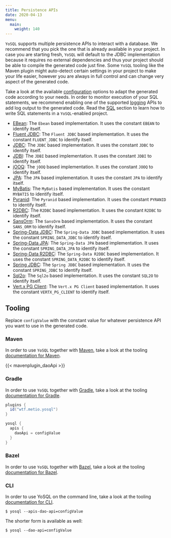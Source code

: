 ```yaml
---
title: Persistence APIs
date: 2020-04-13
menu:
  main:
    weight: 140
---
```


`YoSQL` supports multiple persistence APIs to interact with a database. We recommend that you pick the one that is already available in your project. In case you are starting fresh, `YoSQL` will default to the JDBC implementation because it requires no external dependencies and thus your project should be able to compile the generated code just fine. Some `YoSQL` tooling like the Maven plugin might auto-detect certain settings in your project to make your life easier, however you are always in full control and can change very aspect of the generated code.

Take a look at the available [configuration](/configuration/) options to adapt the generated code according to your needs. In order to monitor execution of your SQL statements, we recommend enabling one of the supported [logging](/logging/) APIs to add log output to the generated code. Read the [SQL](/sql/) section to learn how to write SQL statements in a `YoSQL`-enabled project.

- [EBean](./ebean/): The `Ebean` based implementation. It uses the constant `EBEAN` to identify itself. 
- [Fluent JDBC](./fluent-jdbc/): The `Fluent JDBC` based implementation. It uses the constant `FLUENT_JDBC` to identify itself.
- [JDBC](./jdbc/): The `JDBC` based implementation. It uses the constant `JDBC` to identify itself.
- [JDBI](./jdbi/): The `JDBI` based implementation. It uses the constant `JDBI` to identify itself.
- [jOOQ](./jooq/): The `jOOQ` based implementation. It uses the constant `JOOQ` to identify itself.
- [JPA](./jpa/): The `JPA` based implementation. It uses the constant `JPA` to identify itself.
- [MyBatis](./mybatis/): The `MyBatis` based implementation. It uses the constant `MYBATIS` to identify itself.
- [Pyranid](./pyranid/): The `Pyranid` based implementation. It uses the constant `PYRANID` to identify itself.
- [R2DBC](./r2dbc/): The `R2DBC` based implementation. It uses the constant `R2DBC` to identify itself.
- [SansOrm](./sansorm/): The `SansOrm` based implementation. It uses the constant `SANS_ORM` to identify itself.
- [Spring-Data JDBC](./spring-data-jdbc/): The `Spring-Data JDBC` based implementation. It uses the constant `SPRING_DATA_JDBC` to identify itself.
- [Spring-Data JPA](./spring-data-jpa/): The `Spring-Data JPA` based implementation. It uses the constant `SPRING_DATA_JPA` to identify itself.
- [Spring-Data R2DBC](./spring-data-r2dbc/): The `Spring-Data R2DBC` based implementation. It uses the constant `SPRING_DATA_R2DBC` to identify itself.
- [Spring JDBC](./spring-jdbc/): The `Spring JDBC` based implementation. It uses the constant `SPRING_JDBC` to identify itself.
- [Sql2o](./sql2o/): The `Sql2o` based implementation. It uses the constant `SQL2O` to identify itself.
- [Vert.x PG Client](./vertx-pg-client/): The `Vert.x PG Client` based implementation. It uses the constant `VERTX_PG_CLIENT` to identify itself.

## Tooling

Replace `configValue` with the constant value for whatever persistence API you want to use in the generated code.

### Maven

In order to use `YoSQL` together with [Maven](https://maven.apache.org/), take a look at the tooling [documentation
for Maven](/tooling/maven/).

{{< mavenplugin_daoApi >}}

### Gradle

In order to use `YoSQL` together with [Gradle](https://gradle.org/), take a look at the tooling [documentation for Gradle](/tooling/gradle/).

```groovy
plugins {
  id("wtf.metio.yosql")
}

yosql {
  apis {
    daoApi = configValue
  }
}
```

### Bazel

In order to use `YoSQL` together with [Bazel](https://bazel.build/), take a look at the tooling [documentation for
Bazel](/tooling/bazel/).

### CLI

In order to use YoSQL on the command line, take a look at the tooling [documentation for CLI](/tooling/cli/).

```shell
$ yosql --apis-dao-api=configValue
```

The shorter form is available as well:

```shell
$ yosql --dao-api=configValue
```

